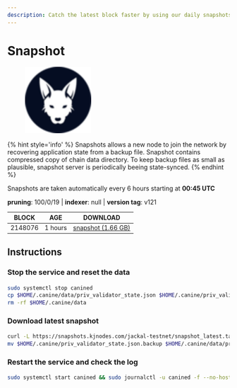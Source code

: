```yaml
---
description: Catch the latest block faster by using our daily snapshots.
---
```


# Snapshot

<figure><img src="https://raw.githubusercontent.com/kj89/cosmos-images/main/logos/jackal.png" width="150" alt=""><figcaption></figcaption></figure>

{% hint style='info' %}
Snapshots allows a new node to join the network by recovering application state from a backup file. 
Snapshot contains compressed copy of chain data directory. To keep backup files as small as plausible, 
snapshot server is periodically beeing state-synced.
{% endhint %}

Snapshots are taken automatically every 6 hours starting at **00:45 UTC**

**pruning**: 100/0/19 | **indexer**: null | **version tag**: v121

| BLOCK             | AGE             | DOWNLOAD                                                                                            |
| ----------------- | --------------- | --------------------------------------------------------------------------------------------------- |
| 2148076 | 1 hours | [snapshot (1.66 GB)](https://snapshots.kjnodes.com/jackal-testnet/snapshot\_latest.tar.lz4) |

## Instructions

### Stop the service and reset the data

```bash
sudo systemctl stop canined
cp $HOME/.canine/data/priv_validator_state.json $HOME/.canine/priv_validator_state.json.backup
rm -rf $HOME/.canine/data
```

### Download latest snapshot

```bash
curl -L https://snapshots.kjnodes.com/jackal-testnet/snapshot_latest.tar.lz4 | tar -Ilz4 -xf - -C $HOME/.canine
mv $HOME/.canine/priv_validator_state.json.backup $HOME/.canine/data/priv_validator_state.json
```

### Restart the service and check the log

```bash
sudo systemctl start canined && sudo journalctl -u canined -f --no-hostname -o cat
```
